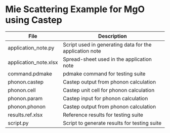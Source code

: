 # Mie Scattering Example for MgO using Castep

| File                 | Description                                                 |
| -------------------- | ----------------------------------------------------------- |
| application_note.py  | Script used in generating data for the application note     |
| application_note.xlsx| Spread-sheet used in the application note     |
| command.pdmake       | pdmake command for testing suite |
| phonon.castep        | Castep output from phonon calculation |
| phonon.cell          | Castep unit cell for phonon calculation |
| phonon.param         | Castep input for phonon calculation |
| phonon.phonon        | Castep output from phonon calculation |
| results.ref.xlsx     | Reference results for testing suite |
| script.py            | Script to generate results for testing suite |
